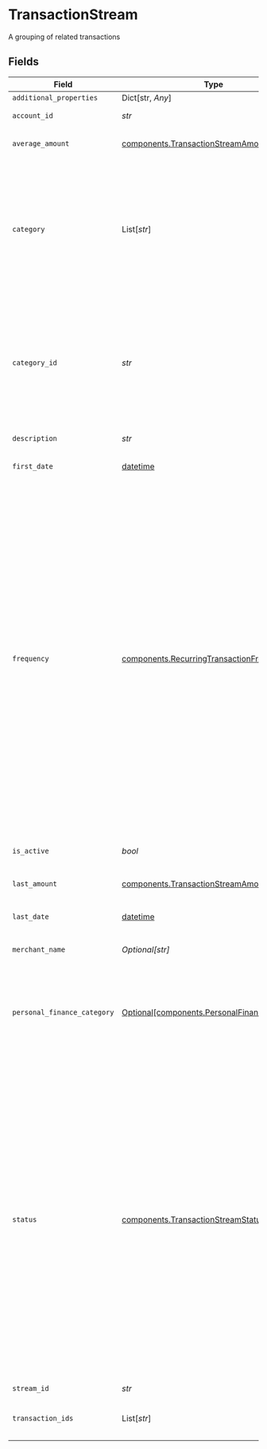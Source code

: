 # TransactionStream

A grouping of related transactions


## Fields

| Field                                                                                                                                                                                                                                                                                                                                                                                                                                                                                                                                                                                                                                                                                                                   | Type                                                                                                                                                                                                                                                                                                                                                                                                                                                                                                                                                                                                                                                                                                                    | Required                                                                                                                                                                                                                                                                                                                                                                                                                                                                                                                                                                                                                                                                                                                | Description                                                                                                                                                                                                                                                                                                                                                                                                                                                                                                                                                                                                                                                                                                             |
| ----------------------------------------------------------------------------------------------------------------------------------------------------------------------------------------------------------------------------------------------------------------------------------------------------------------------------------------------------------------------------------------------------------------------------------------------------------------------------------------------------------------------------------------------------------------------------------------------------------------------------------------------------------------------------------------------------------------------- | ----------------------------------------------------------------------------------------------------------------------------------------------------------------------------------------------------------------------------------------------------------------------------------------------------------------------------------------------------------------------------------------------------------------------------------------------------------------------------------------------------------------------------------------------------------------------------------------------------------------------------------------------------------------------------------------------------------------------- | ----------------------------------------------------------------------------------------------------------------------------------------------------------------------------------------------------------------------------------------------------------------------------------------------------------------------------------------------------------------------------------------------------------------------------------------------------------------------------------------------------------------------------------------------------------------------------------------------------------------------------------------------------------------------------------------------------------------------- | ----------------------------------------------------------------------------------------------------------------------------------------------------------------------------------------------------------------------------------------------------------------------------------------------------------------------------------------------------------------------------------------------------------------------------------------------------------------------------------------------------------------------------------------------------------------------------------------------------------------------------------------------------------------------------------------------------------------------- |
| `additional_properties`                                                                                                                                                                                                                                                                                                                                                                                                                                                                                                                                                                                                                                                                                                 | Dict[str, *Any*]                                                                                                                                                                                                                                                                                                                                                                                                                                                                                                                                                                                                                                                                                                        | :heavy_minus_sign:                                                                                                                                                                                                                                                                                                                                                                                                                                                                                                                                                                                                                                                                                                      | N/A                                                                                                                                                                                                                                                                                                                                                                                                                                                                                                                                                                                                                                                                                                                     |
| `account_id`                                                                                                                                                                                                                                                                                                                                                                                                                                                                                                                                                                                                                                                                                                            | *str*                                                                                                                                                                                                                                                                                                                                                                                                                                                                                                                                                                                                                                                                                                                   | :heavy_check_mark:                                                                                                                                                                                                                                                                                                                                                                                                                                                                                                                                                                                                                                                                                                      | The ID of the account to which the stream belongs                                                                                                                                                                                                                                                                                                                                                                                                                                                                                                                                                                                                                                                                       |
| `average_amount`                                                                                                                                                                                                                                                                                                                                                                                                                                                                                                                                                                                                                                                                                                        | [components.TransactionStreamAmount](../../models/shared/transactionstreamamount.md)                                                                                                                                                                                                                                                                                                                                                                                                                                                                                                                                                                                                                                    | :heavy_check_mark:                                                                                                                                                                                                                                                                                                                                                                                                                                                                                                                                                                                                                                                                                                      | Object with data pertaining to an amount on the transaction stream.                                                                                                                                                                                                                                                                                                                                                                                                                                                                                                                                                                                                                                                     |
| `category`                                                                                                                                                                                                                                                                                                                                                                                                                                                                                                                                                                                                                                                                                                              | List[*str*]                                                                                                                                                                                                                                                                                                                                                                                                                                                                                                                                                                                                                                                                                                             | :heavy_check_mark:                                                                                                                                                                                                                                                                                                                                                                                                                                                                                                                                                                                                                                                                                                      | A hierarchical array of the categories to which this transaction belongs. See [Categories](https://plaid.com/docs/api/products/transactions/#categoriesget).<br/><br/>All implementations are encouraged to use the new `personal_finance_category` instead of `category`. `personal_finance_category` provides more meaningful categorization and greater accuracy.                                                                                                                                                                                                                                                                                                                                                    |
| `category_id`                                                                                                                                                                                                                                                                                                                                                                                                                                                                                                                                                                                                                                                                                                           | *str*                                                                                                                                                                                                                                                                                                                                                                                                                                                                                                                                                                                                                                                                                                                   | :heavy_check_mark:                                                                                                                                                                                                                                                                                                                                                                                                                                                                                                                                                                                                                                                                                                      | The ID of the category to which this transaction belongs. See [Categories](https://plaid.com/docs/api/products/transactions/#categoriesget).<br/><br/>All implementations are encouraged to use the new `personal_finance_category` instead of `category`. `personal_finance_category` provides more meaningful categorization and greater accuracy.                                                                                                                                                                                                                                                                                                                                                                    |
| `description`                                                                                                                                                                                                                                                                                                                                                                                                                                                                                                                                                                                                                                                                                                           | *str*                                                                                                                                                                                                                                                                                                                                                                                                                                                                                                                                                                                                                                                                                                                   | :heavy_check_mark:                                                                                                                                                                                                                                                                                                                                                                                                                                                                                                                                                                                                                                                                                                      | A description of the transaction stream.                                                                                                                                                                                                                                                                                                                                                                                                                                                                                                                                                                                                                                                                                |
| `first_date`                                                                                                                                                                                                                                                                                                                                                                                                                                                                                                                                                                                                                                                                                                            | [datetime](https://docs.python.org/3/library/datetime.html#datetime-objects)                                                                                                                                                                                                                                                                                                                                                                                                                                                                                                                                                                                                                                            | :heavy_check_mark:                                                                                                                                                                                                                                                                                                                                                                                                                                                                                                                                                                                                                                                                                                      | The posted date of the earliest transaction in the stream.                                                                                                                                                                                                                                                                                                                                                                                                                                                                                                                                                                                                                                                              |
| `frequency`                                                                                                                                                                                                                                                                                                                                                                                                                                                                                                                                                                                                                                                                                                             | [components.RecurringTransactionFrequency](../../models/shared/recurringtransactionfrequency.md)                                                                                                                                                                                                                                                                                                                                                                                                                                                                                                                                                                                                                        | :heavy_check_mark:                                                                                                                                                                                                                                                                                                                                                                                                                                                                                                                                                                                                                                                                                                      | Describes the frequency of the transaction stream.<br/><br/>`WEEKLY`: Assigned to a transaction stream that occurs approximately every week.<br/><br/>`BIWEEKLY`: Assigned to a transaction stream that occurs approximately every 2 weeks.<br/><br/>`SEMI_MONTHLY`: Assigned to a transaction stream that occurs approximately twice per month. This frequency is typically seen for inflow transaction streams.<br/><br/>`MONTHLY`: Assigned to a transaction stream that occurs approximately every month.<br/><br/>`ANNUALLY`: Assigned to a transaction stream that occurs approximately every year.<br/><br/>`UNKNOWN`: Assigned to a transaction stream that does not fit any of the pre-defined frequencies.    |
| `is_active`                                                                                                                                                                                                                                                                                                                                                                                                                                                                                                                                                                                                                                                                                                             | *bool*                                                                                                                                                                                                                                                                                                                                                                                                                                                                                                                                                                                                                                                                                                                  | :heavy_check_mark:                                                                                                                                                                                                                                                                                                                                                                                                                                                                                                                                                                                                                                                                                                      | Indicates whether the transaction stream is still live.                                                                                                                                                                                                                                                                                                                                                                                                                                                                                                                                                                                                                                                                 |
| `last_amount`                                                                                                                                                                                                                                                                                                                                                                                                                                                                                                                                                                                                                                                                                                           | [components.TransactionStreamAmount](../../models/shared/transactionstreamamount.md)                                                                                                                                                                                                                                                                                                                                                                                                                                                                                                                                                                                                                                    | :heavy_check_mark:                                                                                                                                                                                                                                                                                                                                                                                                                                                                                                                                                                                                                                                                                                      | Object with data pertaining to an amount on the transaction stream.                                                                                                                                                                                                                                                                                                                                                                                                                                                                                                                                                                                                                                                     |
| `last_date`                                                                                                                                                                                                                                                                                                                                                                                                                                                                                                                                                                                                                                                                                                             | [datetime](https://docs.python.org/3/library/datetime.html#datetime-objects)                                                                                                                                                                                                                                                                                                                                                                                                                                                                                                                                                                                                                                            | :heavy_check_mark:                                                                                                                                                                                                                                                                                                                                                                                                                                                                                                                                                                                                                                                                                                      | The posted date of the latest transaction in the stream.                                                                                                                                                                                                                                                                                                                                                                                                                                                                                                                                                                                                                                                                |
| `merchant_name`                                                                                                                                                                                                                                                                                                                                                                                                                                                                                                                                                                                                                                                                                                         | *Optional[str]*                                                                                                                                                                                                                                                                                                                                                                                                                                                                                                                                                                                                                                                                                                         | :heavy_check_mark:                                                                                                                                                                                                                                                                                                                                                                                                                                                                                                                                                                                                                                                                                                      | The merchant associated with the transaction stream.                                                                                                                                                                                                                                                                                                                                                                                                                                                                                                                                                                                                                                                                    |
| `personal_finance_category`                                                                                                                                                                                                                                                                                                                                                                                                                                                                                                                                                                                                                                                                                             | [Optional[components.PersonalFinanceCategory]](../../models/shared/personalfinancecategory.md)                                                                                                                                                                                                                                                                                                                                                                                                                                                                                                                                                                                                                          | :heavy_minus_sign:                                                                                                                                                                                                                                                                                                                                                                                                                                                                                                                                                                                                                                                                                                      | Information describing the intent of the transaction. Most relevant for personal finance use cases, but not limited to such use cases.<br/><br/>See the [`taxonomy csv file`](https://plaid.com/documents/transactions-personal-finance-category-taxonomy.csv) for a full list of personal finance categories.                                                                                                                                                                                                                                                                                                                                                                                                          |
| `status`                                                                                                                                                                                                                                                                                                                                                                                                                                                                                                                                                                                                                                                                                                                | [components.TransactionStreamStatus](../../models/shared/transactionstreamstatus.md)                                                                                                                                                                                                                                                                                                                                                                                                                                                                                                                                                                                                                                    | :heavy_check_mark:                                                                                                                                                                                                                                                                                                                                                                                                                                                                                                                                                                                                                                                                                                      | The current status of the transaction stream.<br/><br/>`MATURE`: A `MATURE` recurring stream should have at least 3 transactions and happen on a regular cadence (For Annual recurring stream, we will mark it `MATURE` after 2 instances).<br/><br/>`EARLY_DETECTION`: When a recurring transaction first appears in the transaction history and before it fulfills the requirement of a mature stream, the status will be `EARLY_DETECTION`.<br/><br/>`TOMBSTONED`: A stream that was previously in the `EARLY_DETECTION` status will move to the `TOMBSTONED` status when no further transactions were found at the next expected date.<br/><br/>`UNKNOWN`: A stream is assigned an `UNKNOWN` status when none of the other statuses are applicable. |
| `stream_id`                                                                                                                                                                                                                                                                                                                                                                                                                                                                                                                                                                                                                                                                                                             | *str*                                                                                                                                                                                                                                                                                                                                                                                                                                                                                                                                                                                                                                                                                                                   | :heavy_check_mark:                                                                                                                                                                                                                                                                                                                                                                                                                                                                                                                                                                                                                                                                                                      | A unique id for the stream                                                                                                                                                                                                                                                                                                                                                                                                                                                                                                                                                                                                                                                                                              |
| `transaction_ids`                                                                                                                                                                                                                                                                                                                                                                                                                                                                                                                                                                                                                                                                                                       | List[*str*]                                                                                                                                                                                                                                                                                                                                                                                                                                                                                                                                                                                                                                                                                                             | :heavy_check_mark:                                                                                                                                                                                                                                                                                                                                                                                                                                                                                                                                                                                                                                                                                                      | An array of Plaid transaction IDs belonging to the stream, sorted by posted date.                                                                                                                                                                                                                                                                                                                                                                                                                                                                                                                                                                                                                                       |
